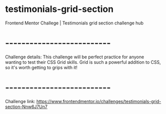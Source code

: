 # testimonials-grid-section

Frontend Mentor Challege | Testimonials grid section challenge hub

# --------------------------

Challenge details:
This challenge will be perfect practice for anyone wanting to test their CSS Grid skills. Grid is such a powerful addition to CSS, so it's worth getting to grips with it!

# --------------------------

Challenge link: https://www.frontendmentor.io/challenges/testimonials-grid-section-Nnw6J7Un7
